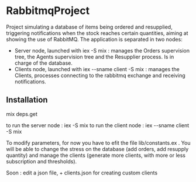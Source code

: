 # RabbitmqProject

Project simulating a database of items being ordered and resupplied, triggering notifications when the stock reaches certain quantities, aiming at showing the use of RabbitMQ.
The application is separated in two nodes:
* Server node, launched with iex -S mix : manages the Orders supervision tree, the Agents supervision tree and the Resupplier process. Is in charge of the database.
* Clients node, launched with iex --sname client -S mix : manages the Clients, processes connecting to the rabbitmq exchange and receiving notifications.

## Installation

mix deps.get

to run the server node : iex -S mix
to run the client node : iex --sname client -S mix

To modify parameters, for now you have to efit the file lib/constants.ex . You will be able to change the stress on the database (add orders, add resupply quantity) and manage the clients (generate more clients, with more or less subscription and thresholds).

Soon : edit a json file, + clients.json for creating custom clients

